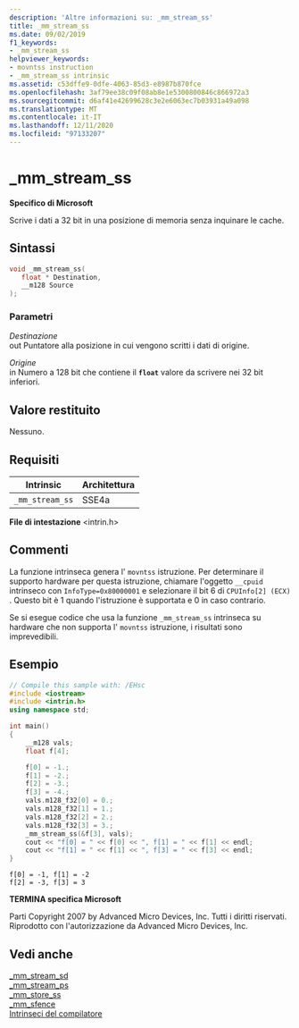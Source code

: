 ```yaml
---
description: 'Altre informazioni su: _mm_stream_ss'
title: _mm_stream_ss
ms.date: 09/02/2019
f1_keywords:
- _mm_stream_ss
helpviewer_keywords:
- movntss instruction
- _mm_stream_ss intrinsic
ms.assetid: c53dffe9-0dfe-4063-85d3-e8987b870fce
ms.openlocfilehash: 3af79ee38c09f08ab8e1e5300800846c866972a3
ms.sourcegitcommit: d6af41e42699628c3e2e6063ec7b03931a49a098
ms.translationtype: MT
ms.contentlocale: it-IT
ms.lasthandoff: 12/11/2020
ms.locfileid: "97133207"
---
```

# <a name="_mm_stream_ss"></a>_mm_stream_ss

**Specifico di Microsoft**

Scrive i dati a 32 bit in una posizione di memoria senza inquinare le cache.

## <a name="syntax"></a>Sintassi

```C
void _mm_stream_ss(
   float * Destination,
   __m128 Source
);
```

### <a name="parameters"></a>Parametri

*Destinazione*\
out Puntatore alla posizione in cui vengono scritti i dati di origine.

*Origine*\
in Numero a 128 bit che contiene il **`float`** valore da scrivere nei 32 bit inferiori.

## <a name="return-value"></a>Valore restituito

Nessuno.

## <a name="requirements"></a>Requisiti

|Intrinsic|Architettura|
|---------------|------------------|
|`_mm_stream_ss`|SSE4a|

**File di intestazione** \<intrin.h>

## <a name="remarks"></a>Commenti

La funzione intrinseca genera l' `movntss` istruzione. Per determinare il supporto hardware per questa istruzione, chiamare l'oggetto `__cpuid` intrinseco con `InfoType=0x80000001` e selezionare il bit 6 di `CPUInfo[2] (ECX)` . Questo bit è 1 quando l'istruzione è supportata e 0 in caso contrario.

Se si esegue codice che usa la funzione `_mm_stream_ss` intrinseca su hardware che non supporta l' `movntss` istruzione, i risultati sono imprevedibili.

## <a name="example"></a>Esempio

```cpp
// Compile this sample with: /EHsc
#include <iostream>
#include <intrin.h>
using namespace std;

int main()
{
    __m128 vals;
    float f[4];

    f[0] = -1.;
    f[1] = -2.;
    f[2] = -3.;
    f[3] = -4.;
    vals.m128_f32[0] = 0.;
    vals.m128_f32[1] = 1.;
    vals.m128_f32[2] = 2.;
    vals.m128_f32[3] = 3.;
    _mm_stream_ss(&f[3], vals);
    cout << "f[0] = " << f[0] << ", f[1] = " << f[1] << endl;
    cout << "f[1] = " << f[1] << ", f[3] = " << f[3] << endl;
}
```

```Output
f[0] = -1, f[1] = -2
f[2] = -3, f[3] = 3
```

**TERMINA specifica Microsoft**

Parti Copyright 2007 by Advanced Micro Devices, Inc. Tutti i diritti riservati. Riprodotto con l'autorizzazione da Advanced Micro Devices, Inc.

## <a name="see-also"></a>Vedi anche

[_mm_stream_sd](../intrinsics/mm-stream-sd.md)\
[_mm_stream_ps](https://software.intel.com/sites/landingpage/IntrinsicsGuide/#text=_mm_stream_ps)\
[_mm_store_ss](https://software.intel.com/sites/landingpage/IntrinsicsGuide/#text=_mm_store_ss)\
[_mm_sfence](https://software.intel.com/sites/landingpage/IntrinsicsGuide/#text=_mm_sfence)\
[Intrinseci del compilatore](../intrinsics/compiler-intrinsics.md)
